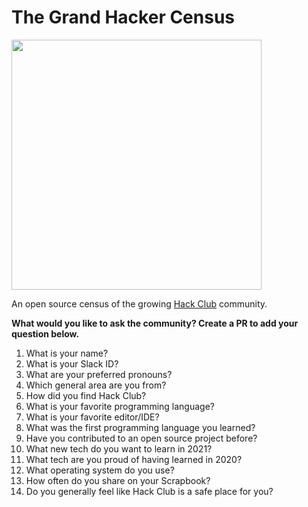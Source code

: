 # The Grand Hacker Census

<img src="https://cloud-wngph51ju.vercel.app/0screenshot_2021-01-07_at_5.18.49_am.png" height="400" />

An open source census of the growing [Hack Club](https://hackclub.com) community.

**What would you like to ask the community? Create a PR to add your question below.**

1. What is your name?
2. What is your Slack ID?
3. What are your preferred pronouns?
4. Which general area are you from?
5. How did you find Hack Club?
6. What is your favorite programming language?
7. What is your favorite editor/IDE?
8. What was the first programming language you learned?
9. Have you contributed to an open source project before?
10. What new tech do you want to learn in 2021?
11. What tech are you proud of having learned in 2020?
12. What operating system do you use?
13. How often do you share on your Scrapbook?
14. Do you generally feel like Hack Club is a safe place for you?
